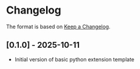 # Changelog

The format is based on [Keep a Changelog](https://keepachangelog.com/en/1.0.0/).


## [0.1.0] - 2025-10-11
- Initial version of basic python extension template
